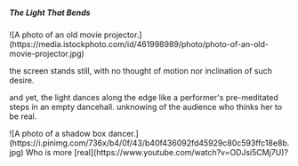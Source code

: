 <h5> The Light That Bends</h5>
![A photo of an old movie projector.](https://media.istockphoto.com/id/461998989/photo/photo-of-an-old-movie-projector.jpg)
<p> the screen stands still, with no thought of motion  
nor inclination of such desire.</p>
<p>and yet, the light dances along the edge  
like a performer's pre-meditated steps in an empty dancehall. unknowing  
of the audience who thinks her to be real.</p>
![A photo of a shadow box dancer.](https://i.pinimg.com/736x/b4/0f/43/b40f436092fd45929c80c593ffc18e8b.jpg)
Who is more [real](https://www.youtube.com/watch?v=ODJsi5CMj7U)?
